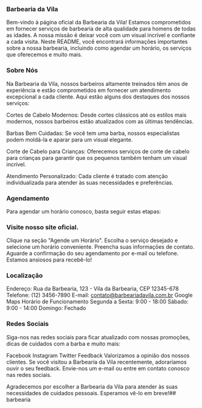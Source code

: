 ### Barbearia da Vila
Bem-vindo à página oficial da Barbearia da Vila! Estamos comprometidos em fornecer serviços de barbearia de alta qualidade para homens de todas as idades. A nossa missão é deixar você com um visual incrível e confiante a cada visita. Neste README, você encontrará informações importantes sobre a nossa barbearia, incluindo como agendar um horário, os serviços que oferecemos e muito mais.

### Sobre Nós
Na Barbearia da Vila, nossos barbeiros altamente treinados têm anos de experiência e estão comprometidos em fornecer um atendimento excepcional a cada cliente. Aqui estão alguns dos destaques dos nossos serviços:

Cortes de Cabelo Modernos: Desde cortes clássicos até os estilos mais modernos, nossos barbeiros estão atualizados com as últimas tendências.

Barbas Bem Cuidadas: Se você tem uma barba, nossos especialistas podem moldá-la e aparar para um visual elegante.

Corte de Cabelo para Crianças: Oferecemos serviços de corte de cabelo para crianças para garantir que os pequenos também tenham um visual incrível.

Atendimento Personalizado: Cada cliente é tratado com atenção individualizada para atender às suas necessidades e preferências.

### Agendamento
Para agendar um horário conosco, basta seguir estas etapas:

### Visite nosso site oficial.
Clique na seção "Agende um Horário".
Escolha o serviço desejado e selecione um horário conveniente.
Preencha suas informações de contato.
Aguarde a confirmação do seu agendamento por e-mail ou telefone.
Estamos ansiosos para recebê-lo!

### Localização
Endereço: Rua da Barbearia, 123 - Vila da Barbearia, CEP 12345-678
Telefone: (12) 3456-7890
E-mail: contato@barbeariadavila.com.br
Google Maps
Horário de Funcionamento
Segunda a Sexta: 9:00 - 18:00
Sábado: 9:00 - 14:00
Domingo: Fechado

### Redes Sociais

Siga-nos nas redes sociais para ficar atualizado com nossas promoções, dicas de cuidados com a barba e muito mais:

Facebook
Instagram
Twitter
Feedback
Valorizamos a opinião dos nossos clientes. Se você visitou a Barbearia da Vila recentemente, adoraríamos ouvir o seu feedback. Envie-nos um e-mail ou entre em contato conosco nas redes sociais.

Agradecemos por escolher a Barbearia da Vila para atender às suas necessidades de cuidados pessoais. Esperamos vê-lo em breve!##   b a r b e a r i a  
 